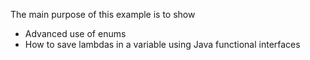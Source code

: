 The main purpose of this example is to show
* Advanced use of enums
* How to save lambdas in a variable using Java functional interfaces